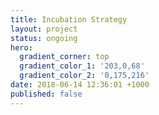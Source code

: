 ```yaml
---
title: Incubation Strategy
layout: project
status: ongoing
hero:
  gradient_corner: top
  gradient_color_1: '203,0,68'
  gradient_color_2: '0,175,216'
date: 2018-06-14 12:36:01 +1000
published: false
---
```

